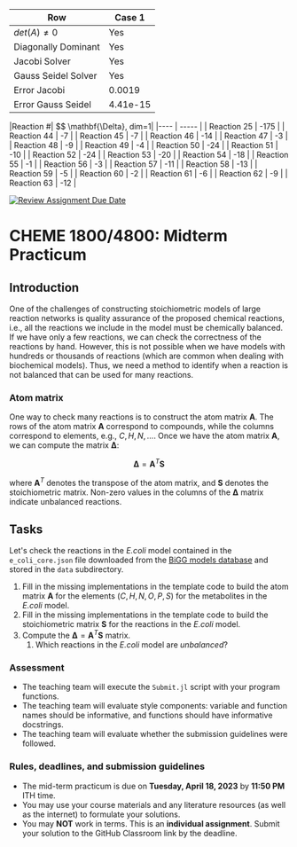 
|Row|  Case 1 | 
|---- | ----- | 
| $det(A) \ne 0$ | Yes | Yes | Yes |
| Diagonally Dominant | Yes | Yes | No |
| Jacobi Solver | Yes | Yes | No |
| Gauss Seidel Solver | Yes | Yes | No |
| Error Jacobi| 0.0019 | 0.0 | 1.586e175 |
| Error Gauss Seidel| 4.41e-15 | 0.0 |1.585e175 |

|Reaction #|  $$
\mathbf{\Delta}, dim=1| 
|---- | ----- | 
| Reaction 25 | -175 |
| Reaction 44 | -7 | 
| Reaction 45 | -7 | 
| Reaction 46 | -14 | 
| Reaction 47 | -3 |
| Reaction 48 | -9 |
| Reaction 49 | -4 |
| Reaction 50 | -24 |
| Reaction 51 | -10 | 
| Reaction 52 | -24 | 
| Reaction 53 | -20 | 
| Reaction 54 | -18 | 
| Reaction 55 | -1 | 
| Reaction 56 | -3 | 
| Reaction 57 | -11 |
| Reaction 58 | -13 | 
| Reaction 59 | -5 | 
| Reaction 60 | -2 | 
| Reaction 61 | -6 | 
| Reaction 62 | -9 | 
| Reaction 63 | -12 | 

[![Review Assignment Due Date](https://classroom.github.com/assets/deadline-readme-button-24ddc0f5d75046c5622901739e7c5dd533143b0c8e959d652212380cedb1ea36.svg)](https://classroom.github.com/a/kVgVqUvf)
# CHEME 1800/4800: Midterm Practicum

## Introduction
One of the challenges of constructing stoichiometric models of large reaction networks is quality assurance of the proposed chemical reactions, i.e., all the reactions we include in the model must be chemically balanced. If we have only a few reactions, we can check the correctness of the reactions by hand. However, this is not possible when we have models with hundreds or thousands of reactions (which are common when dealing with biochemical models). Thus, we need a method to identify when a reaction is not balanced that can be used for many reactions.

### Atom matrix
One way to check many reactions is to construct the atom matrix $\mathbf{A}$. The rows of the atom matrix $\mathbf{A}$ correspond to compounds, while the columns correspond to elements, e.g., $C,H,N,\dots$. Once we have the atom matrix $\mathbf{A}$, we can compute the matrix $\mathbf{\Delta}$:

$$
\mathbf{\Delta} = \mathbf{A}^{T}\mathbf{S}
$$

where $\mathbf{A}^{T}$ denotes the transpose of the atom matrix, and $\mathbf{S}$ denotes the stoichiometric matrix. Non-zero values in the columns of the $\mathbf{\Delta}$ matrix indicate unbalanced reactions. 

## Tasks
Let's check the reactions in the _E.coli_ model contained in the `e_coli_core.json` file downloaded from the [BiGG models database](http://bigg.ucsd.edu/models/e_coli_core) and stored in the `data` subdirectory.

1. Fill in the missing implementations in the template code to build the atom matrix $\mathbf{A}$ for the elements $\left(C,H,N,O,P,S\right)$ for the metabolites in the _E.coli_ model.
1. Fill in the missing implementations in the template code to build the stoichiometric matrix $\mathbf{S}$ for the reactions in the _E.coli_ model.
1. Compute the $\mathbf{\Delta} = \mathbf{A}^{T}\mathbf{S}$ matrix. 
    1. Which reactions in the _E.coli_ model are _unbalanced_?

### Assessment
* The teaching team will execute the `Submit.jl` script with your program functions. 
* The teaching team will evaluate style components: variable and function names should be informative, and functions should have informative docstrings. 
* The teaching team will evaluate whether the submission guidelines were followed.

### Rules, deadlines, and submission guidelines
* The mid-term practicum is due on __Tuesday, April 18, 2023__ by __11:50 PM__ ITH time. 
* You may use your course materials and any literature resources (as well as the internet) to formulate your solutions.
* You may __NOT__ work in terms. This is an __individual assignment__. Submit your solution to the GitHub Classroom link by the deadline. 
